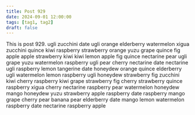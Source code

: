```yaml
---
title: Post 929
date: 2024-09-01 12:00:00
tags: [tag1, tag2]
draft: false
---
```

This is post 929.
ugli
zucchini
date
ugli
orange
elderberry
watermelon
xigua
zucchini
quince
kiwi
raspberry
strawberry
orange
yuzu
grape
quince
fig
apple
apple
strawberry
kiwi
kiwi
lemon
apple
fig
quince
nectarine
pear
ugli
grape
yuzu
watermelon
raspberry
ugli
pear
cherry
nectarine
date
nectarine
ugli
raspberry
lemon
tangerine
date
honeydew
orange
quince
elderberry
ugli
watermelon
lemon
raspberry
ugli
honeydew
strawberry
fig
zucchini
kiwi
cherry
raspberry
kiwi
grape
strawberry
fig
cherry
strawberry
quince
raspberry
xigua
cherry
nectarine
raspberry
pear
watermelon
honeydew
mango
honeydew
yuzu
strawberry
apple
raspberry
date
raspberry
mango
grape
cherry
pear
banana
pear
elderberry
date
mango
lemon
watermelon
raspberry
date
nectarine
raspberry
apple
